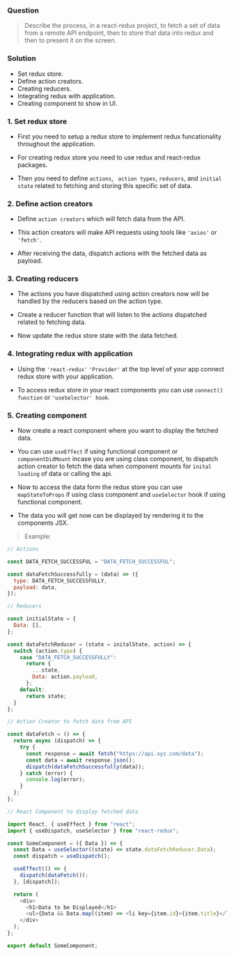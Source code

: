 ### Question

> Describe the process, in a react-redux project, to fetch a set of data from a remote API endpoint, then to store that data into redux and then to present it on the screen.

### Solution

- Set redux store.
- Define action creators.
- Creating reducers.
- Integrating redux with application.
- Creating component to show in UI.

### 1. Set redux store

- First you need to setup a redux store to implement redux funcationality throughout the application.

- For creating redux store you need to use redux and react-redux packages.

- Then you need to define `actions`, ` action types`, `reducers`, and `initial state` related to fetching and storing this specific set of data.

### 2. Define action creators

- Define `action creators` which will fetch data from the API.

- This action creators will make API requests using tools like `'axios'` or `'fetch'`.

- After receiving the data, dispatch actions with the fetched data as payload.

### 3. Creating reducers

- The actions you have dispatched using action creators now will be handled by the reducers based on the action type.

- Create a reducer function that will listen to the actions dispatched related to fetching data.

- Now update the redux store state with the data fetched.

### 4. Integrating redux with application

- Using the `'react-redux'` `'Provider'` at the top level of your app connect redux store with your application.

- To access redux store in your react components you can use `connect() function` or `'useSelector' hook`.

### 5. Creating component

- Now create a react component where you want to display the fetched data.

- You can use `useEffect` if using functional component or `componentDidMount` incase you are using class component, to dispatch action creator to fetch the data when component mounts for `inital loading` of data or calling the api.

- Now to access the data form the redux store you can use `mapStateToProps` if using class component and `useSelector` hook if using functional component.

- The data you will get now can be displayed by rendering it to the components JSX.

> Example:

```javascript
// Actions

const DATA_FETCH_SUCCESSFUL = "DATA_FETCH_SUCCESSFUL";

const dataFetchSuccessfully = (data) => ({
  type: DATA_FETCH_SUCCESSFULLY,
  payload: data,
});
```

```javascript
// Reducers

const initialState = {
  Data: [],
};

const dataFetchReducer = (state = initalState, action) => {
  switch (action.type) {
    case "DATA_FETCH_SUCCESSFULLY":
      return {
        ...state,
        Data: action.payload,
      };
    default:
      return state;
  }
};
```

```javascript
// Action Creator to fetch data from API

const dataFetch = () => {
  return async (dispatch) => {
    try {
      const response = await fetch("https://api.xyz.com/data");
      const data = await response.json();
      dispatch(dataFetchSuccessfully(data));
    } catch (error) {
      console.log(error);
    }
  };
};
```

```javascript
// React Component to display fetched data

import React, { useEffect } from "react";
import { useDispatch, useSelector } from "react-redux";

const SomeComponent = ({ Data }) => {
  const Data = useSelector((state) => state.dataFetchReducer.Data);
  const dispatch = useDispatch();

  useEffect(() => {
    dispatch(dataFetch());
  }, [dispatch]);

  return (
    <div>
      <h1>Data to be Displayed</h1>
      <ul>{Data && Data.map((item) => <li key={item.id}>{item.title}</li>)}</ul>
    </div>
  );
};

export default SomeComponent;
```
